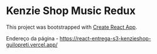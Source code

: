 # Kenzie Shop Music Redux

This project was bootstrapped with [Create React App](https://github.com/facebook/create-react-app).

Endereço da página - https://react-entrega-s3-kenzieshop-guilopreti.vercel.app/
